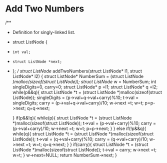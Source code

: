# Add Two Numbers

/**
 * Definition for singly-linked list.
 * struct ListNode {
 *     int val;
 *     struct ListNode *next;
 * };
 */
struct ListNode* addTwoNumbers(struct ListNode* l1, struct ListNode* l2) {
       struct ListNode* NumberSum = (struct ListNode *)malloc(sizeof(struct ListNode));
    struct ListNode* w = NumberSum;
    int singleDigits=0, carry=0;
    struct ListNode* p =l1;
    struct ListNode* q =l2;
    while(p&&q){
        struct ListNode *t = (struct ListNode *)malloc(sizeof(struct ListNode));
        singleDigits = (p->val+q->val+carry)%10;
        t->val = singleDigits;
        carry = (p->val+q->val+carry)/10;
        w->next =t;
        w=t;
        p=p->next;
        q=q->next;

    }
    if(p&&!q){
        while(p){
            struct ListNode *t = (struct ListNode *)malloc(sizeof(struct ListNode));
            t->val = (p->val+carry)%10;
            carry = (p->val+carry)/10;
            w->next =t;
            w=t;
            p=p->next;
        }
    }
    else if(!p&&q){
        while(q){
            struct ListNode *t = (struct ListNode *)malloc(sizeof(struct ListNode));
            t->val = (q->val+carry)%10;
            carry = (q->val+carry)/10;
            w->next =t;
            w=t;
            q=q->next;
        }
    }
    if(carry){
        struct ListNode *t = (struct ListNode *)malloc(sizeof(struct ListNode));
        t->val = carry;
        w->next =t;
        w=t;
    }
    w->next=NULL;
    return NumberSum->next;
}
